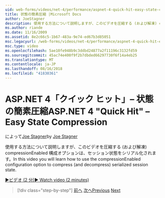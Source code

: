 ```yaml
---
uid: web-forms/videos/net-4/performance/aspnet-4-quick-hit-easy-state-compression
title: 状態の簡素圧縮 |Microsoft Docs
author: JoeStagner
description: 使用する方法について説明しますが、このビデオを圧縮する (および解凍) compressionEnabled 構成オプションは、セッション状態をシリアル化されます。
ms.author: riande
ms.date: 11/16/2009
ms.assetid: 8e2c66c5-1b67-483a-9e74-ed67b3d85051
msc.legacyurl: /web-forms/videos/net-4/performance/aspnet-4-quick-hit-easy-state-compression
msc.type: video
ms.openlocfilehash: 5ae10fe948b9c3ddbd24877a2f11196c3132fd59
ms.sourcegitcommit: 45ac74e400f9f2b7dbded66297730f6f14a4eb25
ms.translationtype: MT
ms.contentlocale: ja-JP
ms.lasthandoff: 08/16/2018
ms.locfileid: "41830361"
---
```

<a name="aspnet-4-quick-hit--easy-state-compression"></a><span data-ttu-id="0e322-103">ASP.NET 4「クイック ヒット」– 状態の簡素圧縮</span><span class="sxs-lookup"><span data-stu-id="0e322-103">ASP.NET 4 "Quick Hit" – Easy State Compression</span></span>
====================
<span data-ttu-id="0e322-104">によって[Joe Stagner](https://github.com/JoeStagner)</span><span class="sxs-lookup"><span data-stu-id="0e322-104">by [Joe Stagner](https://github.com/JoeStagner)</span></span>

<span data-ttu-id="0e322-105">使用する方法について説明しますが、このビデオを圧縮する (および解凍) compressionEnabled 構成オプションは、セッション状態をシリアル化されます。</span><span class="sxs-lookup"><span data-stu-id="0e322-105">In this video you will learn how to use the compressionEnabled configuration option to compress (and decompress) serialized session state.</span></span> 

[<span data-ttu-id="0e322-106">&#9654;ビデオ (2 分)</span><span class="sxs-lookup"><span data-stu-id="0e322-106">&#9654; Watch video (2 minutes)</span></span>](https://channel9.msdn.com/Blogs/ASP-NET-Site-Videos/aspnet-4-quick-hit-easy-state-compression)

> [!div class="step-by-step"]
> <span data-ttu-id="0e322-107">[前へ](aspnet-4-quick-hit-selective-view-state.md)
> [次へ](how-do-i-use-the-viewstatemode-property-for-managing-viewstate.md)</span><span class="sxs-lookup"><span data-stu-id="0e322-107">[Previous](aspnet-4-quick-hit-selective-view-state.md)
[Next](how-do-i-use-the-viewstatemode-property-for-managing-viewstate.md)</span></span>
